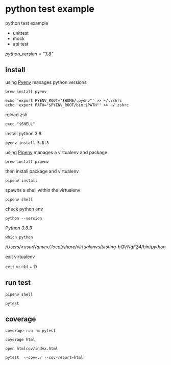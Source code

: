 # python test example

python test example

* unittest
* mock
* api test

_python_version = "3.8"_

## install

using [Pyenv](https://github.com/pyenv/pyenv) manages python versions

`brew install pyenv`

```
echo 'export PYENV_ROOT="$HOME/.pyenv"' >> ~/.zshrc
echo 'export PATH="$PYENV_ROOT/bin:$PATH"' >> ~/.zshrc
```

reload zsh

`exec "$SHELL"`

install python 3.8 

`pyenv install 3.8.3`


using [Pipenv](https://github.com/pypa/pipenv) manages a virtualenv  and package

`brew install pipenv`

then install package and virtualenv

`pipenv install`

spawns a shell within the virtualenv

`pipenv shell`

check python env

`python --version`

*Python 3.8.3*

`which python`

*/Users/\<userName\>/.local/share/virtualenvs/testing-bQVNgF24/bin/python*

exit virtualenv

`exit` or ctrl + D


## run test

`pipenv shell`

`pytest`

## coverage

`coverage run -m pytest`

`coverage html`

`open htmlcov/index.html`

`pytest  --cov=./ --cov-report=html`
